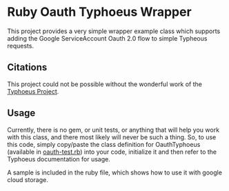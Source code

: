 # Ruby Oauth Typhoeus Wrapper

This project provides a very simple wrapper example class which supports adding the Google ServiceAccount Oauth 2.0 
flow to simple Typheous requests.

## Citations

This project could not be possible without the wonderful work of the [Typhoeus Project](https://github.com/typhoeus/typhoeus).

## Usage

Currently, there is no gem, or unit tests, or anything that will help you work with this class, and there most likely 
will never be such a thing.  So, to use this code, simply copy/paste the class definition for OauthTyphoeus (available
in [oauth-test.rb](oauth-test.rb)) into your code, initialize it and then refer to the Typhoeus documentation for usage.
   
A sample is included in the ruby file, which shows how to use it with google cloud storage.   
   
